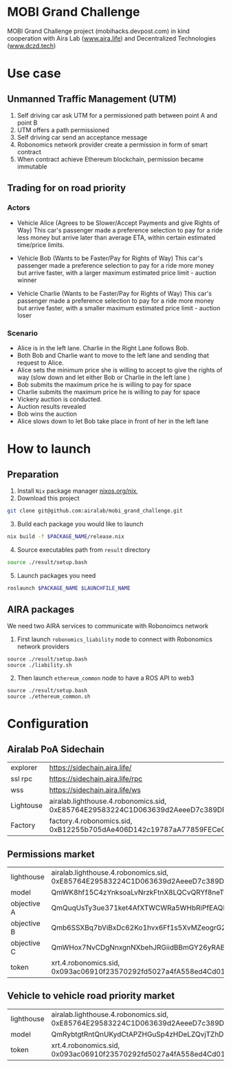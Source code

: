 MOBI Grand Challenge
====================
MOBI Grand Challenge project (mobihacks.devpost.com) in kind cooperation with Aira Lab (www.aira.life) and Decentralized Technologies (www.dczd.tech)


Use case
========

## Unmanned Traffic Management (UTM)

1. Self driving car ask UTM for a permissioned path between point A and point B
1. UTM offers a path permissioned
1. Self driving car send an acceptance message
1. Robonomics network provider create a permission in form of smart contract
1. When contract achieve Ethereum blockchain, permission became immutable

## Trading for on road priority

### Actors


- Vehicle Alice (Agrees to be Slower/Accept Payments and give Rights of Way)
This car's passenger made a preference selection to pay for a ride less money but arrive later than average ETA, within certain estimated time/price limits.

- Vehicle Bob (Wants to be Faster/Pay for Rights of Way)
This car's passenger made a preference selection to pay for a ride more money but arrive faster, with a larger maximum estimated price limit - auction winner

- Vehicle Charlie (Wants to be Faster/Pay for Rights of Way)
This car's passenger made a preference selection to pay for a ride more money but arrive faster, with a smaller maximum estimated price limit - auction loser

### Scenario

- Alice is in the left lane. Charlie in the Right Lane follows Bob. 
- Both Bob and Charlie want to move to the left lane and sending that request to Alice.
- Alice sets the minimum price she is willing to accept to give the rights of way (slow down and let either Bob or Charlie in the left lane )
- Bob submits the maximum price he is willing to pay for space
- Charlie submits the maximum price he is willing to pay for space
- Vickery auction is conducted.
- Auction results revealed 
- Bob wins the auction
- Alice slows down to let Bob take place in front of her in the left lane

How to launch
=============

Preparation
-----------
1. Install `Nix` package manager [nixos.org/nix](https://nixos.org/nix/),
2. Download this project
```bash
git clone git@github.com:airalab/mobi_grand_challenge.git
```
3. Build each package you would like to launch
```bash
nix build -f $PACKAGE_NAME/release.nix
```

4. Source executables path from `result` directory
```bash
source ./result/setup.bash
```

5. Launch packages you need
```bash
roslaunch $PACKAGE_NAME $LAUNCHFILE_NAME
```

AIRA packages
-------------
We need two AIRA services to communicate with Robonoimcs network

1. First launch `robonomics_liability` node to connect with Robonomics network providers
```
source ./result/setup.bash
source ./liability.sh
```

2. Then launch `ethereum_common` node to have a ROS API to web3
```
source ./result/setup.bash
source ./ethereum_common.sh
```

Configuration
=============

Airalab PoA Sidechain
---------------------
|             |                                                                                  |
| ------------| -------------------------------------------------------------------------------- |
| explorer    | https://sidechain.aira.life/                                                     |
| ssl rpc     | https://sidechain.aira.life/rpc                                                  |
| wss         | https://sidechain.aira.life/ws                                                   |
| Lightouse   | airalab.lighthouse.4.robonomics.sid, 0xE85764E29583224C1D063639d2AeeeD7c389DF4d  |
| Factory     | factory.4.robonomics.sid, 0xB12255b705dAe406D142c19787aA77859FECe0c6             |

Permissions market
------------------

|               |                                                                                 |
| ------------- | ------------------------------------------------------------------------------- |
| lighthouse    | airalab.lighthouse.4.robonomics.sid, 0xE85764E29583224C1D063639d2AeeeD7c389DF4d |
| model         | QmWK8hf15C4zYnksoaLvNrzkFtnX8LQCvQRYf8neTtXnBk                                  |
| objective A   | QmQuqUsTy3ue371ket4AfXTWCWRa5WHbRiPfEAQbauzLru                                  |
| objective B   | Qmb6SSXBq7bViBxDc62Ko1hvx6Ff1s5XvMZeogrG2gf5bF                                  |
| objective C   | QmWHox7NvCDgNnxgnNXbehJRGiidBBmGY26yRABY5UHYin                                  |
| token         | xrt.4.robonomics.sid, 0x093ac06910f23570292fd5027a4fA558ed4Cd010                |

Vehicle to vehicle road priority market
---------------------------------------

|               |                                                                                 |
| ------------- | ------------------------------------------------------------------------------- |
| lighthouse    | airalab.lighthouse.4.robonomics.sid, 0xE85764E29583224C1D063639d2AeeeD7c389DF4d |
| model         | QmRybtgtRntQnUKydCtAPZHGuSp4zHDeLZQvjTZhDKGxrF                                  |
| token         | xrt.4.robonomics.sid, 0x093ac06910f23570292fd5027a4fA558ed4Cd010                |
